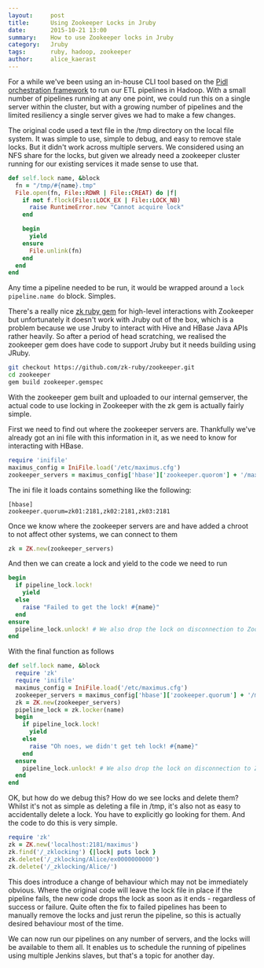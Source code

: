 ```yaml
---
layout:     post
title:      Using Zookeeper Locks in Jruby
date:       2015-10-21 13:00
summary:    How to use Zookeeper locks in Jruby
category:   Jruby
tags:       ruby, hadoop, zookeeper
author:     alice_kaerast
---
```


For a while we've been using an in-house CLI tool based on the [Pidl orchestration framework](/2015/09/09/opensourcing-pidl/) to run our ETL pipelines in Hadoop.  With a small number of pipelines running at any one point, we could run this on a single server within the cluster, but with a growing number of pipelines and the limited resiliency a single server gives we had to make a few changes.

The original code used a text file in the /tmp directory on the local file system.  It was simple to use, simple to debug, and easy to remove stale locks.  But it didn't work across multiple servers.  We considered using an NFS share for the locks, but given we already need a zookeeper cluster running for our existing services it made sense to use that.

```ruby
def self.lock name, &block
  fn = "/tmp/#{name}.tmp"
  File.open(fn, File::RDWR | File::CREAT) do |f|
    if not f.flock(File::LOCK_EX | File::LOCK_NB)
      raise RuntimeError.new "Cannot acquire lock"
    end

    begin
      yield
    ensure
      File.unlink(fn)
    end
  end
end
```

Any time a pipeline needed to be run, it would be wrapped around a `lock pipeline.name do` block.  Simples.

There's a really nice [zk ruby gem](https://github.com/zk-ruby/zk) for high-level interactions with Zookeeper but unfortunately it doesn't work with Jruby out of the box, which is a problem because we use Jruby to interact with Hive and HBase Java APIs rather heavily.  So after a period of head scratching, we realised the zookeeper gem does have code to support Jruby but it needs building using JRuby.

``` bash
git checkout https://github.com/zk-ruby/zookeeper.git
cd zookeeper
gem build zookeeper.gemspec
```

With the zookeeper gem built and uploaded to our internal gemserver, the actual code to use locking in Zookeeper with the zk gem is actually fairly simple.

First we need to find out where the zookeeper servers are.  Thankfully we've already got an ini file with this information in it, as we need to know for interacting with HBase.

```ruby
require 'inifile'
maximus_config = IniFile.load('/etc/maximus.cfg')
zookeeper_servers = maximus_config['hbase']['zookeeper.quorom'] + '/maximus'
```

The ini file it loads contains something like the following:

```
[hbase]
zookeeper.quorum=zk01:2181,zk02:2181,zk03:2181
```

Once we know where the zookeeper servers are and have added a chroot to not affect other systems, we can connect to them

```ruby
zk = ZK.new(zookeeper_servers)
```

And then we can create a lock and yield to the code we need to run


```ruby
begin
  if pipeline_lock.lock!
    yield
  else
    raise "Failed to get the lock! #{name}"
  end
ensure
  pipeline_lock.unlock! # We also drop the lock on disconnection to Zookeeper, so this isn't strictly necessary
end
```

With the final function as follows


```ruby
def self.lock name, &block
  require 'zk'
  require 'inifile'
  maximus_config = IniFile.load('/etc/maximus.cfg')
  zookeeper_servers = maximus_config['hbase']['zookeeper.quorum'] + '/maximus'
  zk = ZK.new(zookeeper_servers)
  pipeline_lock = zk.locker(name)
  begin
    if pipeline_lock.lock!
      yield
    else
      raise "Oh noes, we didn't get teh lock! #{name}"
    end
  ensure
    pipeline_lock.unlock! # We also drop the lock on disconnection to Zookeeper, so this isn't strictly necessary
  end
end
```

OK, but how do we debug this?  How do we see locks and delete them?  Whilst it's not as simple as deleting a file in /tmp, it's also not as easy to accidentally delete a lock.  You have to explicitly go looking for them.  And the code to do this is very simple.

```ruby
require 'zk'
zk = ZK.new('localhost:2181/maximus')
zk.find('/_zklocking') {|lock| puts lock }
zk.delete('/_zklocking/Alice/ex0000000000')
zk.delete('/_zklocking/Alice/')
```

This does introduce a change of behaviour which may not be immediately obvious.  Where the original code will leave the lock file in place if the pipeline fails, the new code drops the lock as soon as it ends - regardless of success or failure.  Quite often the fix to failed pipelines has been to manually remove the locks and just rerun the pipeline, so this is actually desired behaviour most of the time.    

We can now run our pipelines on any number of servers, and the locks will be available to them all.  It enables us to schedule the running of pipelines using multiple Jenkins slaves, but that's a topic for another day.    
